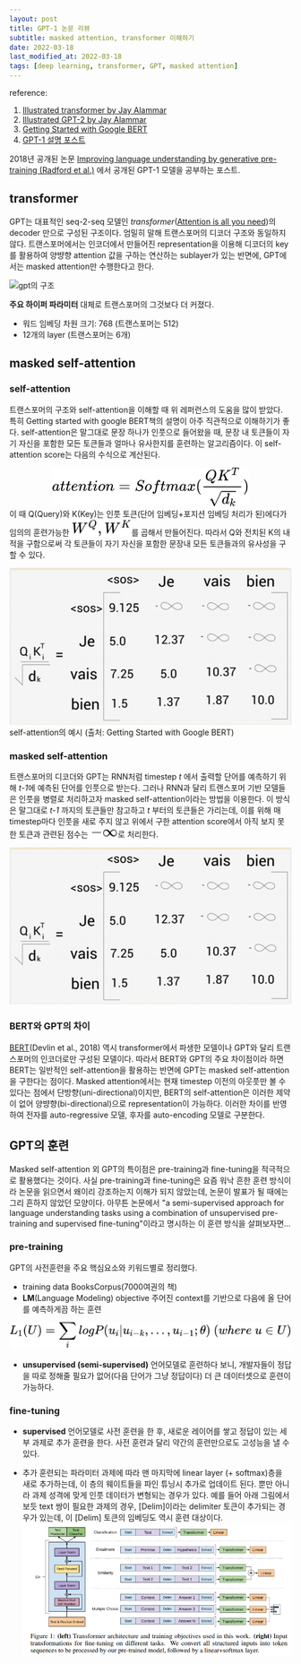 ```yaml
---
layout: post
title: GPT-1 논문 리뷰
subtitle: masked attention, transformer 이해하기
date: 2022-03-18
last_modified_at: 2022-03-18
tags: [deep learning, transformer, GPT, masked attention]
---
```

reference:
1. [Illustrated transformer by Jay Alammar](https://jalammar.github.io/illustrated-transformer/)
2. [Illustrated GPT-2 by Jay Alammar](https://jalammar.github.io/illustrated-gpt2/)
3. [Getting Started with Google BERT](https://github.com/PacktPublishing/Getting-Started-with-Google-BERT)
4. [GPT-1 설명 포스트](https://medium.com/walmartglobaltech/the-journey-of-open-ai-gpt-models-32d95b7b7fb2)

2018년 공개된 논문 [Improving language understanding by generative pre-training (Radford et al.)](https://scholar.google.com/citations?view_op=view_citation&hl=en&user=dOad5HoAAAAJ&citation_for_view=dOad5HoAAAAJ:W7OEmFMy1HYC) 에서 공개된 GPT-1 모델을 공부하는 포스트.

## transformer

GPT는 대표적인 seq-2-seq 모델인 *transformer*([Attention is all you need](https://arxiv.org/abs/1706.03762))의 decoder 만으로 구성된 구조이다. 엄밀히 말해 트랜스포머의 디코더 구조와 동일하지 않다. 트랜스포머에서는 인코더에서 만들어진 representation을 이용해 디코더의 key를 활용하여 양뱡향 attention 값을 구하는 연산하는 sublayer가 있는 반면에, GPT에서는 masked attention만 수행한다고 한다.

![gpt의 구조](https://i.imgur.com/Q7IS78n.png)

**주요 하이퍼 파라미터**
대체로 트랜스포머의 그것보다  더 커졌다.
* 워드 임베딩 차원 크기: 768 (트랜스포머는 512)
* 12개의 layer (트랜스포머는 6개)

## masked self-attention

### self-attention
트랜스포머의 구조와 self-attention을 이해할 때 위 레퍼런스의 도움을 많이 받았다. 특히 Getting started with google BERT책의 설명이 아주 직관적으로 이해하기가 좋다. self-attention은 말그대로 문장 하나가 인풋으로 들어왔을 때, 문장 내 토큰들이 자기 자신을 포함한 모든 토큰들과 얼마나 유사한지를 훈련하는 알고리즘이다. 이 self-attention score는 다음의 수식으로 계산된다.
<!-- $$ 
attention = Softmax(\frac{QK^T}{\sqrt {d_k}})
$$ --> 

<div align="center"><img style="background: white;" src="..\svg\rt9zgvDSvi.svg"></div>
이 때 Q(Query)와 K(Key)는 인풋 토큰(단어 임베딩+포지션 임베딩 처리가 된)에다가 임의의 훈련가능한 <!-- $W^Q, W^K$ --> <img style="transform: translateY(0.1em); background: white;" src="..\svg\xDkEiQmyWm.svg">를 곱해서 만들어진다. 따라서 Q와 전치된 K의 내적을 구함으로써 각 토큰들이 자기 자신을 포함한 문장내 모든 토큰들과의 유사성을 구할 수 있다.

![self-attention](..\assets\img\transformer-masked-self-attention-example.png)
self-attention의 예시 (출처: Getting Started with Google BERT)

### masked self-attention
트랜스포머의 디코더와 GPT는 RNN처럼 timestep *t* 에서 출력할 단어를 예측하기 위해 *t-1*에 예측된 단어를 인풋으로 받는다. 그러나 RNN과 달리 트랜스포머 기반 모델들은 인풋을 병렬로 처리하고자 masked self-attention이라는 방법을 이용한다. 이 방식은 말그대로 *t-1* 까지의 토큰들만 참고하고 *t* 부터의 토큰들은 가리는데, 이를 위해 매 timestep마다 인풋을 새로 주지 않고 위에서 구한 attention score에서 아직 보지 못한 토큰과 관련된 점수는 <!-- $-\infty$ --> <img style="transform: translateY(0.1em); background: white;" src="..\svg\OfdWbJRfzs.svg">로 처리한다. 

![masked self-attention 예시](..\assets\img\transformer-masked-self-attention-example.png)

### BERT와 GPT의 차이

[BERT](https://arxiv.org/abs/1810.04805)(Devlin et al., 2018) 역시 transformer에서 파생한 모델이나 GPT와 달리 트랜스포머의 인코더로만 구성된 모델이다. 따라서 BERT와 GPT의 주요 차이점이라 하면 BERT는 일반적인 self-attention을 활용하는 반면에 GPT는 masked self-attention을 구한다는 점이다. Masked attention에서는 현재 timestep 이전의 아웃풋만 볼 수 있다는 점에서 단방향(uni-directional)이지만, BERT의 self-attention은 이러한 제약이 없어 양뱡향(bi-directional)으로 representation이 가능하다. 이러한 차이를 반영하여 전자를 auto-regressive 모델, 후자를 auto-encoding 모델로 구분한다.

## GPT의 훈련

Masked self-attention 외 GPT의 특이점은 pre-training과 fine-tuning을 적극적으로 활용했다는 것이다. 사실 pre-training과 fine-tuning은 요즘 워낙 흔한 훈련 방식이라 논문을 읽으면서 왜이리 강조하는지 이해가 되지 않았는데, 논문이 발표가 될 때에는 그리 흔하지 않았던 모양이다. 아무튼 논문에서 "a semi-supervised approach for language understanding tasks using a combination of unsupervised pre-training and supervised fine-tuning"이라고 명시하는 이 훈련 방식을 살펴보자면...

### pre-training
GPT의 사전훈련을 주요 핵심요소와 키워드별로 정리했다.
* training data
BooksCorpus(7000여권의 책)
* **LM**(Language Modeling) objective 
주어진 context를 기반으로 다음에 올 단어를 예측하게끔 하는 훈련
<!-- $$
L_1(U) = \sum_{i} log P(u_i | u_{i-k}, ..., u_{i-1}; \theta)\ (where \ u \in U)
$$ --> 

<div align="center"><img style="background: white;" src="..\svg\XtX7MCuvr4.svg"></div>

* **unsupervised (semi-supervised)** 
언어모델로 훈련하다 보니, 개발자들이 정답을 따로 정해줄 필요가 없어(다음 단어가 그냥 정답이다) 더 큰 데이터셋으로 훈련이 가능하다.

### fine-tuning
* **supervised**
언어모델로 사전 훈련을 한 후, 새로운 레이어를 쌓고 정답이 있는 세부 과제로 추가 훈련을 한다. 사전 훈련과 달리 약간의 훈련만으로도 고성능을 낼 수 있다.

* 추가 훈련되는 파라미터
과제에 따라 맨 마지막에 linear layer (+ softmax)층을 새로 추가하는데, 이 층의 웨이트들을 파인 튜닝시 추가로 업데이트 된다. 
뿐만 아니라 과제 성격에 맞게 인풋 데이터가 변형되는 경우가 있다. 예를 들어 아래 그림에서 보듯 text 쌍이 필요한 과제의 경우, [Delim]이라는 delimiter 토큰이 추가되는 경우가 있는데, 이 [Delim] 토큰의 임베딩도 역시 훈련 대상이다. 
![GPT-1-Fine-tuning](../assets/img/gpt-1-fine-tuning.png)
